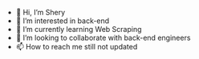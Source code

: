 - 👋 Hi, I’m Shery
- 👀 I’m interested in back-end
- 🌱 I’m currently learning Web Scraping
- 💞️ I’m looking to collaborate with back-end engineers
- 📫 How to reach me still not updated

